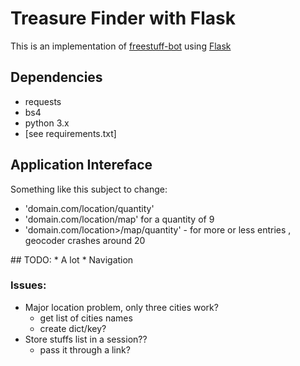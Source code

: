 # Treasure Finder with Flask

This is an implementation of <a href="https://github.com/polypmer/freestuff-bot">freestuff-bot</a> using [Flask](www.flask.pocoo.org)

## Dependencies
* requests
* bs4
* python 3.x
* [see requirements.txt]


## Application Intereface
Something like this subject to change:
<ul>
<li>'domain.com/location/quantity'</li>
<li>'domain.com/location/map' for a quantity of 9
</li>
<li>'domain.com/location>/map/quantity'  - for more or less entries , geocoder crashes around 20
</li>
</ul>
## TODO: 
* A lot
* Navigation

### Issues:
* Major location problem, only three cities work?
    - get list of cities names
    - create dict/key?
* Store stuffs list in a session??
    - pass it through a link?

